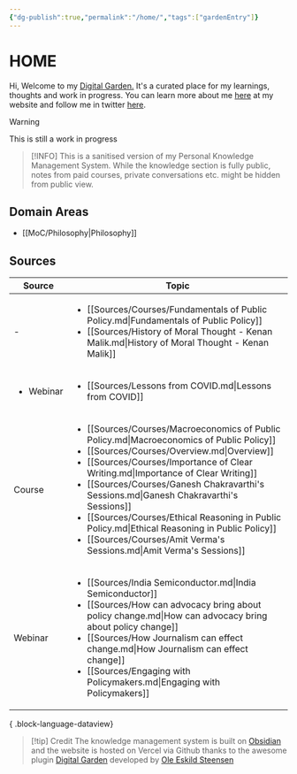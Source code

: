 ```yaml
---
{"dg-publish":true,"permalink":"/home/","tags":["gardenEntry"]}
---
```



# HOME

Hi, 
Welcome to my [Digital Garden.](https://web.archive.org/web/20221112021127/https://maggieappleton.com/garden-history) It's a curated place for my learnings, thoughts and work in progress. You can learn more about me [here](https://santhoshsaravanan.in/) at my website and follow me in twitter [here](https://twitter.com/santhosh_srvnn).    

> [!warning] 
> This is still a work in progress

> [!INFO] 
> This is a sanitised version of my Personal Knowledge Management System. While the knowledge section is fully public, notes from paid courses, private conversations etc. might be hidden from public view. 
>  

## Domain Areas
- [[MoC/Philosophy\|Philosophy]]

## Sources
| Source                    | Topic                                                                                                                                                                                                                                                                                                                                                                                                                                                                                                                                     |
| ------------------------- | ----------------------------------------------------------------------------------------------------------------------------------------------------------------------------------------------------------------------------------------------------------------------------------------------------------------------------------------------------------------------------------------------------------------------------------------------------------------------------------------------------------------------------------------- |
| \-                        | <ul><li>[[Sources/Courses/Fundamentals of Public Policy.md\\|Fundamentals of Public Policy]]</li><li>[[Sources/History of Moral Thought - Kenan Malik.md\\|History of Moral Thought - Kenan Malik]]</li></ul>                                                                                                                                                                                                                                                                                                                             |
| <ul><li>Webinar</li></ul> | <ul><li>[[Sources/Lessons from COVID.md\\|Lessons from COVID]]</li></ul>                                                                                                                                                                                                                                                                                                                                                                                                                                                                  |
| Course                    | <ul><li>[[Sources/Courses/Macroeconomics of Public Policy.md\\|Macroeconomics of Public Policy]]</li><li>[[Sources/Courses/Overview.md\\|Overview]]</li><li>[[Sources/Courses/Importance of Clear Writing.md\\|Importance of Clear Writing]]</li><li>[[Sources/Courses/Ganesh Chakravarthi's Sessions.md\\|Ganesh Chakravarthi's Sessions]]</li><li>[[Sources/Courses/Ethical Reasoning in Public Policy.md\\|Ethical Reasoning in Public Policy]]</li><li>[[Sources/Courses/Amit Verma's Sessions.md\\|Amit Verma's Sessions]]</li></ul> |
| Webinar                   | <ul><li>[[Sources/India Semiconductor.md\\|India Semiconductor]]</li><li>[[Sources/How can advocacy bring about policy change.md\\|How can advocacy bring about policy change]]</li><li>[[Sources/How Journalism can effect change.md\\|How Journalism can effect change]]</li><li>[[Sources/Engaging with Policymakers.md\\|Engaging with Policymakers]]</li></ul>                                                                                                                                                                       |

{ .block-language-dataview}

> [!tip] Credit
> The knowledge management system is built on [Obsidian](https://obsidian.md/) and the website is hosted on Vercel via Github thanks to the awesome plugin [Digital Garden](https://github.com/oleeskild/obsidian-digital-garden) developed by [Ole Eskild Steensen](https://ko-fi.com/oleeskild)